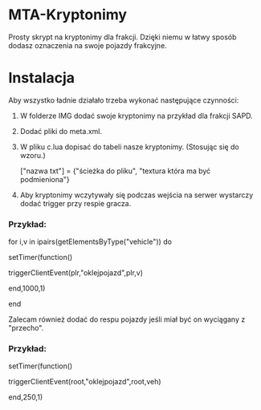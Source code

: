 # MTA-Kryptonimy

Prosty skrypt na kryptonimy dla frakcji. Dzięki niemu w łatwy sposób dodasz oznaczenia na swoje pojazdy frakcyjne.


# Instalacja

Aby wszystko ładnie działało trzeba wykonać następujące czynności:
1. W folderze IMG dodać swoje kryptonimy na przykład dla frakcji SAPD.
2. Dodać pliki do meta.xml.
3. W pliku c.lua dopisać do tabeli nasze kryptonimy. (Stosując się do wzoru.)
   
   ["nazwa txt"] = {"ścieżka do pliku", "textura która ma być podmieniona"}

4. Aby kryptonimy wczytywały się podczas wejścia na serwer wystarczy dodać trigger przy respie gracza.



### Przykład:
for i,v in ipairs(getElementsByType("vehicle")) do

setTimer(function()

   triggerClientEvent(plr,"oklejpojazd",plr,v)	

end,1000,1)

end


Zalecam również dodać do respu pojazdy jeśli miał być on wyciągany z "przecho".



### Przykład:

setTimer(function()

   triggerClientEvent(root,"oklejpojazd",root,veh)	

end,250,1)


